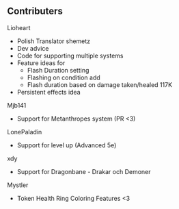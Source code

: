 ## Contributers
Lioheart
  - Polish Translator
shemetz
  - Dev advice
  - Code for supporting multiple systems
  - Feature ideas for
    - Flash Duration setting
    - Flashing on condition add
    - Flash duration based on damage taken/healed
117K
  - Persistent effects idea

Mjb141
- Support for Metanthropes system (PR <3)

LonePaladin
- Support for level up (Advanced 5e)

xdy
- Support for Dragonbane - Drakar och Demoner

Mystler
- Token Health Ring Coloring Features <3
